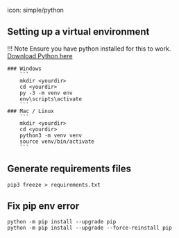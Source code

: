 icon: simple/python

## Setting up a virtual environment
!!! Note
    Ensure you have python installed for this to work. <br>
    [Download Python here](https://www.python.org/downloads/) 

    ### Windows
        ```
        mkdir <yourdir>
        cd <yourdir>
        py -3 -m venv env
        env\scripts\activate
        ```
    ### Mac / Linux
        ```
        mkdir <yourdir>
        cd <yourdir>
        python3 -m venv venv
        source venv/bin/activate
        ```

## Generate requirements files
```
pip3 freeze > requirements.txt
```

## Fix pip env error 
```
python -m pip install --upgrade pip
python -m pip install --upgrade --force-reinstall pip
```